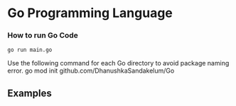 # Go Programming Language

### How to run Go Code
`go run main.go`

Use the following command for each Go directory to avoid package naming error.
go mod init github.com/DhanushkaSandakelum/Go


## Examples
